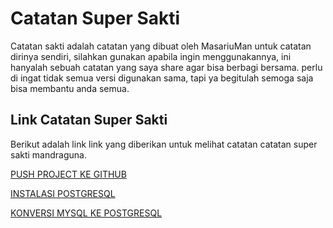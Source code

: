 # Catatan Super Sakti

Catatan sakti adalah catatan yang dibuat oleh MasariuMan untuk catatan dirinya sendiri, silahkan gunakan apabila ingin menggunakannya, ini hanyalah sebuah catatan yang saya share agar bisa berbagi bersama. perlu di ingat tidak semua versi digunakan sama, tapi ya begitulah semoga saja bisa membantu anda semua.

## Link Catatan Super Sakti

Berikut adalah link link yang diberikan untuk melihat catatan catatan super sakti mandraguna.

[PUSH PROJECT KE GITHUB](https://github.com/masariuman/catatan_sakti/blob/master/ISI/GITHUB.md)


[INSTALASI POSTGRESQL](https://github.com/masariuman/catatan_sakti/blob/master/ISI/postgresql_ubuntu_18.04(current).md)


[KONVERSI MYSQL KE POSTGRESQL](https://github.com/masariuman/catatan_sakti/blob/master/ISI/Konversi_Mysql_ke_PostgreSQL.md)

